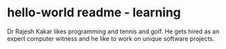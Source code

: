 # hello-world readme - learning
Dr Rajesh Kakar likes programming and tennis and golf. He gets hired as an expert computer witness and he like to work on unique software projects.
